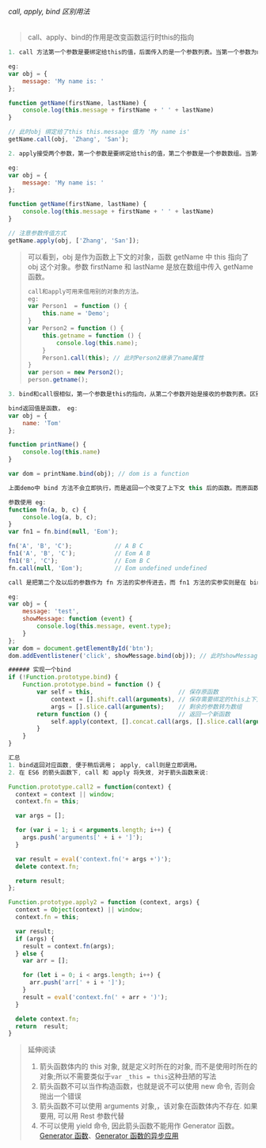 ###### call, apply, bind 区别用法

> call、apply、bind的作用是改变函数运行时this的指向

```javascript
1. call 方法第一个参数是要绑定给this的值，后面传入的是一个参数列表。当第一个参数为null、undefined的时候，默认指向window。

eg:
var obj = {
    message: 'My name is: '
};

function getName(firstName, lastName) {
    console.log(this.message + firstName + ' ' + lastName)
}

// 此时obj 绑定给了this this.message 值为 'My name is'
getName.call(obj, 'Zhang', 'San'); 

```

```javascript
2. apply接受两个参数，第一个参数是要绑定给this的值，第二个参数是一个参数数组。当第一个参数为null、undefined的时候，默认指向window。

eg:
var obj = {
    message: 'My name is: '
};

function getName(firstName, lastName) {
    console.log(this.message + firstName + ' ' + lastName)
}

// 注意参数传值方式
getName.apply(obj, ['Zhang', 'San']);

```



> 可以看到，obj 是作为函数上下文的对象，函数 getName 中 this 指向了 obj 这个对象。参数 firstName 和 lastName 是放在数组中传入 getName 函数。
>
> ```javascript
> call和apply可用来借用别的对象的方法。
> eg:
> var Person1  = function () {
>     this.name = 'Demo';
> }
> var Person2 = function () {
>     this.getname = function () {
>         console.log(this.name);
>     }
>     Person1.call(this); // 此时Person2继承了name属性
> }
> var person = new Person2();
> person.getname();
> 
> ```



```javascript
3. bind和call很相似，第一个参数是this的指向，从第二个参数开始是接收的参数列表。区别在于bind方法返回值是函数以及bind接收的参数列表的使用。

bind返回值是函数， eg:
var obj = {
    name: 'Tom'
};

function printName() {
    console.log(this.name)
}

var dom = printName.bind(obj); // dom is a function

上面demo中 bind 方法不会立即执行，而是返回一个改变了上下文 this 后的函数。而原函数 printName 中的 this 并没有被改变，依旧指向全局对象 window。

参数使用 eg:
function fn(a, b, c) {
    console.log(a, b, c);
}
var fn1 = fn.bind(null, 'Eom');

fn('A', 'B', 'C');            // A B C
fn1('A', 'B', 'C');           // Eom A B
fn1('B', 'C');                // Eom B C
fn.call(null, 'Eom');         // Eom undefined undefined

call 是把第二个及以后的参数作为 fn 方法的实参传进去，而 fn1 方法的实参实则是在 bind 中参数的基础上再往后排。

eg: 
var obj = {
    message: 'test',
    showMessage: function (event) {
        console.log(this.message, event.type);
    }
};
var dom = document.getElementById('btn');
dom.addEventlistener('click', showMessage.bind(obj)); // 此时showMessage中的this指向obj

###### 实现一个bind
if (!Function.prototype.bind) {
    Function.prototype.bind = function () {
        var self = this,                        // 保存原函数
            context = [].shift.call(arguments), // 保存需要绑定的this上下文
            args = [].slice.call(arguments);    // 剩余的参数转为数组
        return function () {                    // 返回一个新函数
            self.apply(context, [].concat.call(args, [].slice.call(arguments)));
        }
    }
}
```

```javascript
汇总
1. bind返回对应函数, 便于稍后调用； apply, call则是立即调用。
2. 在 ES6 的箭头函数下, call 和 apply 将失效, 对于箭头函数来说:

Function.prototype.call2 = function(context) {
  context = context || window;
  context.fn = this;

  var args = [];

  for (var i = 1; i < arguments.length; i++) {
    args.push('arguments[' + i + ']');
  }

  var result = eval('context.fn('+ args +')');
  delete context.fn;

  return result;
};

Function.prototype.apply2 = function (context, args) {
  context = Object(context) || window;
  context.fn = this;

  var result;
  if (args) {
    result = context.fn(args);
  } else {
    var arr = [];

    for (let i = 0; i < args.length; i++) {
      arr.push('arr[' + i + ']');
    }
    result = eval('context.fn(' + arr + ')');
  }

  delete context.fn;
  return  result;
}

```

>延伸阅读
>
>1. 箭头函数体内的 this 对象, 就是定义时所在的对象, 而不是使用时所在的对象;所以不需要类似于`var _this = this`这种丑陋的写法
>2. 箭头函数不可以当作构造函数，也就是说不可以使用 new 命令, 否则会抛出一个错误
>3. 箭头函数不可以使用 arguments 对象,，该对象在函数体内不存在. 如果要用, 可以用 Rest 参数代替
>4. 不可以使用 yield 命令, 因此箭头函数不能用作 Generator 函数。[Generator 函数](https://link.jianshu.com/?t=http%3A%2F%2Fwww.ruanyifeng.com%2Fblog%2F2015%2F04%2Fgenerator.html)、[Generator 函数的异步应用](https://link.jianshu.com/?t=http%3A%2F%2Fes6.ruanyifeng.com%2F%23docs%2Fgenerator-async)
